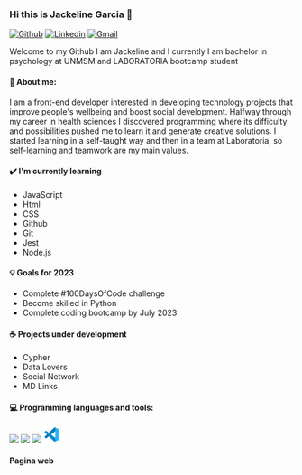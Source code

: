 ### Hi this is Jackeline Garcia 👋


[![Github](https://img.shields.io/badge/-Github-000?style=flat&logo=Github&logoColor=white)](https://github.com/JackelineGS)
[![Linkedin](https://img.shields.io/badge/-LinkedIn-blue?style=flat&logo=Linkedin&logoColor=white)](https://www.linkedin.com/in/jackeline-garcia-75a716170/)
[![Gmail](https://img.shields.io/badge/-Gmail-c14438?style=flat&logo=Gmail&logoColor=white)](mailto:jackeline.garcia1@unmsm.edu.pe)

Welcome to my Github I am Jackeline and I currently I am bachelor in psychology at UNMSM and LABORATORIA bootcamp student

#### 🌱 About me: 

I am a front-end developer interested in developing technology projects that improve people's wellbeing and boost social development. Halfway through my career in health sciences I discovered programming where its difficulty and possibilities pushed me to learn it and generate creative solutions. I started learning in a self-taught way and then in a team at Laboratoria, so self-learning and teamwork are my main values.

#### ✔️ I'm currently learning
- JavaScript
- Html
- CSS
- Github
- Git
- Jest
- Node.js

#### 💡 Goals for 2023
- Complete #100DaysOfCode challenge
- Become skilled in Python
- Complete coding bootcamp by July 2023

#### ☕ Projects under development
- Cypher
- Data Lovers
- Social Network
- MD Links

#### :computer: Programming languages and tools: 

<code><img width="10%" src="https://www.vectorlogo.zone/logos/python/python-ar21.svg"></code>
<code><img width="10%" src="https://www.vectorlogo.zone/logos/r-project/r-project-icon.svg"></code>
<code><img width="10%" src="https://www.vectorlogo.zone/logos/git-scm/git-scm-ar21.svg"></code>
<code><img width="06%" src="https://raw.githubusercontent.com/sachinverma53121/sachinverma53121/master/icons/vsc.png"></code>
<br />

#### Pagina web




